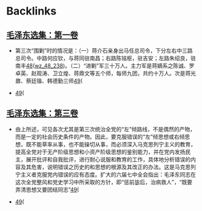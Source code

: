
# Backlinks
## [毛泽东选集：第一卷](毛泽东选集：第一卷.md)
- 第三次“围剿”时的情况是：（一）蒋介石亲身出马任总司令，下分左右中三路总司令。中路何应钦，与蒋同驻南昌；右路陈铭枢，驻吉安；左路朱绍良，驻南丰[48](48.md)([wz_48_238](wz_48_238.md))。（二）“进剿”军三十万人。主力军是蒋嫡系之陈诚、罗卓英、赵观涛、卫立煌、蒋鼎文等五个师，每师九团，共约十万人。次是蒋光鼐、蔡廷锴、韩德勤三师[49](49.md)(

- [49](49.md)(

## [毛泽东选集：第三卷](毛泽东选集：第三卷.md)
- 由上所述，可见各次尤其是第三次统治全党的“左”倾路线，不是偶然的产物，而是一定的社会历史条件的产物。因此，要克服错误的“左”倾思想或右倾思想，既不能草率从事，也不能操切从事，而必须深入马克思列宁主义的教育，提高全党对于无产阶级思想和小资产阶级思想的鉴别能力，并在党内发扬民主，展开批评和自我批评，进行耐心说服和教育的工作，具体地分析错误的内容及其危害，说明错误之历史的和思想的根源及其改正的办法。这是马克思列宁主义者克服党内错误的应有态度。扩大的六届七中全会指出：毛泽东同志在这次全党整风和党史学习中所采取的方针，即“惩前毖后，治病救人”，“既要弄清思想又要团结同志”[49](49.md)(

- [49](49.md)(

